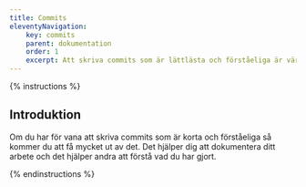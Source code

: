 ```yaml
---
title: Commits
eleventyNavigation:
    key: commits
    parent: dokumentation
    order: 1
    excerpt: Att skriva commits som är lättlästa och förståeliga är värt mycket.
---
```


{% instructions %}

## Introduktion

Om du har för vana att skriva commits som är korta och förståeliga så kommer du att få mycket ut av det. Det hjälper dig att dokumentera ditt arbete och det hjälper andra att förstå vad du har gjort.

{% endinstructions %}
